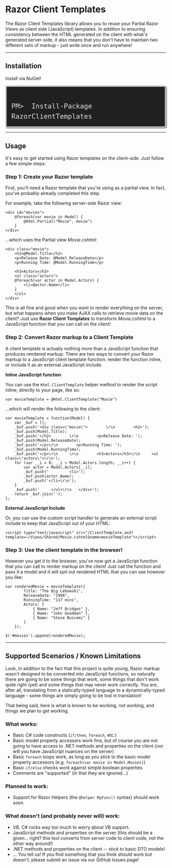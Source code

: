# Razor Client Templates #

The Razor Client Templates library allows you to reuse your Partial Razor Views as client side (JavaScript) templates. 
In addition to ensuring consistency between the HTML generated on the client with what's generated server-side, it also means that you don't have to maintain two different sets of markup - just write once and run anywhere!


----------

## Installation ##

Install via NuGet!

<code style="background-color: #202020;border: 4px solid silver;border-radius: 5px;-moz-border-radius: 5px;-webkit-border-radius: 5px;box-shadow: 2px 2px 3px #6e6e6e;color: #E2E2E2;display: block;font: 1.5em 'andale mono', 'lucida console', monospace;line-height: 1.5em;overflow: auto;padding: 15px;">
PM&gt;  Install-Package RazorClientTemplates
</code>


----------

## Usage ##

It's easy to get started using Razor templates on the client-side.
Just follow a few simple steps:


### Step 1: Create your Razor template

First, you'll need a Razor template that you're using as a partial view.
In fact, you've probably already completed this step.

For example, take the following server-side Razor view:

	<div id="movies">
		@foreach(var movie in Model) {
			@Html.Partial("Movie", movie")
		}
	</div>

...which uses the Partial view *Movie.cshtml:*
	
	<div class="movie">	    
	    <h2>@Model.Title</h2>	    
        <p>Release Date: @Model.ReleaseDate</p>
        <p>Running Time: @Model.RunningTime</p>
	    
	    <h3>Actors</h3>
	    <ul class="actors">
	    @foreach(var actor in Model.Actors) {
	        <li>@actor.Name</li>
	    }
	    </ul>
	</div>

This is all fine and good when you want to render everything on the server, but what happens when you make AJAX calls to retrieve movie data on the client?
Just use **Razor Client Templates** to transform *Movie.cshtml* to a JavaScript function that you can call on the client!

### Step 2: Convert Razor markup to a Client Template

A client template is actually nothing more than a JavaScript function that produces rendered markup.
There are two ways to convert your Razor markup to a JavaScript client template function: render the function inline, or include it as an external JavaScript include.

**Inline JavaScript function**

You can use the `Html.ClientTemplate` helper method to render the script inline, directly to your page, like so:

	var movieTemplate = @Html.ClientTemplate("Movie")

...which will render the following to the client:

	var movieTemplate = function(Model) {
	    var _buf = [];
	    _buf.push('<div class=\"movie\">	    \r\n	    <h2>');
	    _buf.push(Model.Title);
	    _buf.push('</h2>	    \r\n        <p>Release Date: ');
	    _buf.push(Model.ReleaseDate);
	    _buf.push('</p>\r\n        <p>Running Time: ');
	    _buf.push(Model.RunningTime);
	    _buf.push('</p>\r\n	    \r\n	    <h3>Actors</h3>\r\n	    <ul class=\"actors\">\r\n');
	    for (var __i = 0; __i < Model.Actors.length; __i++) {
	        var actor = Model.Actors[__i];
	        _buf.push('	        <li>');
	        _buf.push(actor.Name);
	        _buf.push('</li>\r\n');
	    }
	    _buf.push('	    </ul>\r\n	</div>');
	    return _buf.join('');
	};

**External JavaScript Include**

Or, you can use the custom script handler to generate an external script include to keep that JavaScript out of your HTML:
	
	<script type="text/javascript" src="/ClientTemplate.axd?template=~/Views/Shared/Movie.cshtml&name=movieTemplate"></script>


### Step 3: Use the client template in the browser!


However you get it to the browser, you've now got a JavaScript function that you can call to render markup on the client! Just call the function and pass it a model and it will spit out rendered HTML that you can use however you like:

	var renderedMovie = movieTemplate({ 
            Title: "The Big Lebowski",
            ReleaseDate: "1998",
            RunningTime: "117 mins",
            Actors: [ 
                { Name: "Jeff Bridges" },
                { Name: "John Goodman" },
                { Name: "Steve Buscemi" }
            ]
        });

	$('#movies').append(renderedMovie);


----------

## Supported Scenarios / Known Limitations

Look, in addition to the fact that this project is quite young, Razor markup wasn't designed to be converted into JavaScript functions, so naturally there are going to be some things that work, some things that don't work quite right (yet) and some things that may never work correctly.
You are, after all, translating from a statically-typed language to a dynamically-typed language - some things are simply going to be lost in translation!

That being said, here is what is known to be working, not working, and things we plan to get working.

### What works:

- Basic C# code constructs (`if/then`, `foreach`, etc.)
- Basic model property accessors work fine, but of course you are not going to have access to .NET methods and properties on the client (nor will you have JavaScript nuances on the server)
- Basic `foreach` loops work, as long as you stick to the basic model property accessors (e.g. `foreach(var movie in Model.Movies)`)
- Basic `if/else` checks work against simple boolean properties
- Comments are "supported" (in that they are ignored...)

### Planned to work:

- Support for Razor Helpers (the `@helper MyFunc()` syntax) should work soon


### What doesn't (and probably never will) work:

- VB.  C# rocks way too much to worry about VB support.
- JavaScript methods and properties on the server (this should be a given... right? this tool converts from *server* code to *client* code, not the other way around!)
- .NET methods and properties on the client -- stick to basic DTO models!
- ... You tell us!  If you find something that you think should work but doesn't, please submit an issue via our GitHub Issues page!
